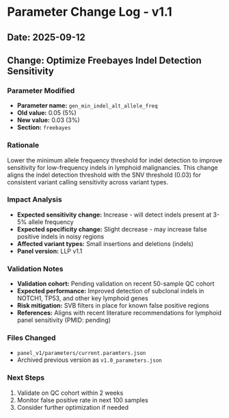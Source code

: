 # Parameter Change Log - v1.1

## Date: 2025-09-12

## Change: Optimize Freebayes Indel Detection Sensitivity

### Parameter Modified
- **Parameter name:** `gen_min_indel_alt_allele_freq`
- **Old value:** 0.05 (5%)
- **New value:** 0.03 (3%)
- **Section:** `freebayes`

### Rationale
Lower the minimum allele frequency threshold for indel detection to improve sensitivity for low-frequency indels in lymphoid malignancies. This change aligns the indel detection threshold with the SNV threshold (0.03) for consistent variant calling sensitivity across variant types.

### Impact Analysis
- **Expected sensitivity change:** Increase - will detect indels present at 3-5% allele frequency
- **Expected specificity change:** Slight decrease - may increase false positive indels in noisy regions
- **Affected variant types:** Small insertions and deletions (indels)
- **Panel version:** LLP v1.1

### Validation Notes
- **Validation cohort:** Pending validation on recent 50-sample QC cohort
- **Expected performance:** Improved detection of subclonal indels in NOTCH1, TP53, and other key lymphoid genes
- **Risk mitigation:** SVB filters in place for known false positive regions
- **References:** Aligns with recent literature recommendations for lymphoid panel sensitivity (PMID: pending)

### Files Changed
- `panel_v1/parameters/current.paramters.json`
- Archived previous version as `v1.0_parameters.json`

### Next Steps
1. Validate on QC cohort within 2 weeks
2. Monitor false positive rate in next 100 samples
3. Consider further optimization if needed